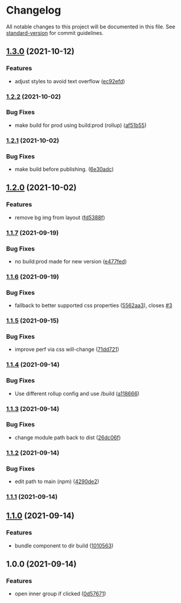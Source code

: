 # Changelog

All notable changes to this project will be documented in this file. See [standard-version](https://github.com/conventional-changelog/standard-version) for commit guidelines.

## [1.3.0](https://github.com/lukaskoeller/honeycomb-element/compare/v1.2.2...v1.3.0) (2021-10-12)


### Features

* adjust styles to avoid text overflow ([ec92efd](https://github.com/lukaskoeller/honeycomb-element/commit/ec92efd04d3fff682939ab306cd240b8dcd43882))

### [1.2.2](https://github.com/lukaskoeller/honeycomb-element/compare/v1.2.1...v1.2.2) (2021-10-02)


### Bug Fixes

* make build for prod using build:prod (rollup) ([af51b55](https://github.com/lukaskoeller/honeycomb-element/commit/af51b552f23f7198a7dc2f52182b948fc60a96c0))

### [1.2.1](https://github.com/lukaskoeller/honeycomb-element/compare/v1.2.0...v1.2.1) (2021-10-02)


### Bug Fixes

* make build before publishing. ([6e30adc](https://github.com/lukaskoeller/honeycomb-element/commit/6e30adc574d52cb6f3d1019e2f2d83c2d1d9af25))

## [1.2.0](https://github.com/lukaskoeller/honeycomb-element/compare/v1.1.7...v1.2.0) (2021-10-02)


### Features

* remove bg img from layout ([fd5388f](https://github.com/lukaskoeller/honeycomb-element/commit/fd5388ff0ec768ca05482551054e4ea4cfa86926))

### [1.1.7](https://github.com/lukaskoeller/honeycomb-element/compare/v1.1.6...v1.1.7) (2021-09-19)


### Bug Fixes

* no build:prod made for new version ([e477fed](https://github.com/lukaskoeller/honeycomb-element/commit/e477fed7ce79657db5f8f8952af67f6d12ad93e3))

### [1.1.6](https://github.com/lukaskoeller/honeycomb-element/compare/v1.1.5...v1.1.6) (2021-09-19)


### Bug Fixes

* fallback to better supported css properties ([5562aa3](https://github.com/lukaskoeller/honeycomb-element/commit/5562aa3f5e15e58e0961065c9ca79dbe31196779)), closes [#3](https://github.com/lukaskoeller/honeycomb-element/issues/3)

### [1.1.5](https://github.com/lukaskoeller/honeycomb-element/compare/v1.1.4...v1.1.5) (2021-09-15)


### Bug Fixes

* improve perf via css will-change ([71dd721](https://github.com/lukaskoeller/honeycomb-element/commit/71dd721d64a43783544b853624277456efdfb9e9))

### [1.1.4](https://github.com/lukaskoeller/honeycomb-element/compare/v1.1.3...v1.1.4) (2021-09-14)


### Bug Fixes

* Use different rollup config and use /build ([a118666](https://github.com/lukaskoeller/honeycomb-element/commit/a11866677be1efbd7f53768bd136694ac5903524))

### [1.1.3](https://github.com/lukaskoeller/honeycomb-element/compare/v1.1.2...v1.1.3) (2021-09-14)


### Bug Fixes

* change module path back to dist ([26dc06f](https://github.com/lukaskoeller/honeycomb-element/commit/26dc06f8c8f48b76c1737e05c84a26a3d3a0480e))

### [1.1.2](https://github.com/lukaskoeller/honeycomb-element/compare/v1.1.1...v1.1.2) (2021-09-14)


### Bug Fixes

* edit path to main (npm) ([4290de2](https://github.com/lukaskoeller/honeycomb-element/commit/4290de2bdee2c50ec388c622ca573c8f48b5b9b3))

### [1.1.1](https://github.com/lukaskoeller/honeycomb-element/compare/v1.1.0...v1.1.1) (2021-09-14)

## [1.1.0](https://github.com/lukaskoeller/honeycomb-element/compare/v1.0.0...v1.1.0) (2021-09-14)


### Features

* bundle component to dir build ([1010563](https://github.com/lukaskoeller/honeycomb-element/commit/101056361b7ca1aab612c118a3ad8b02779a9bc5))

## 1.0.0 (2021-09-14)


### Features

* open inner group if clicked ([0d57671](https://github.com/lukaskoeller/honeycomb-element/commit/0d5767153f5e0cdbd1fcd98b7f570085b510bff1))
